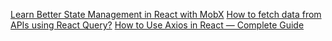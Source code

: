[Learn Better State Management in React with MobX](https://www.youtube.com/watch?v=kwEpxMqAqkw)
[How to fetch data from APIs using React Query?](https://rapidapi.com/guides/call-apis-react-query)
[How to Use Axios in React — Complete Guide](https://rapidapi.com/guides/axios-react-complete-guide)